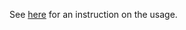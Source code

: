 See [here](https://ordinor.readthedocs.io/en/latest/examples/2021om2-experiments.html) for an instruction on the usage.
